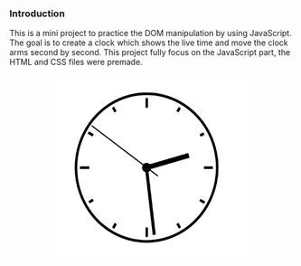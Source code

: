 ### Introduction

This is a mini project to practice the DOM manipulation by using JavaScript. The goal is to create a clock which shows the live time and move the clock arms second by second. This project fully focus on the JavaScript part, the HTML and CSS files were premade.

<p align="center">
<img src="images/clock.png" width="337.4" height="327.6"/>
</p>
